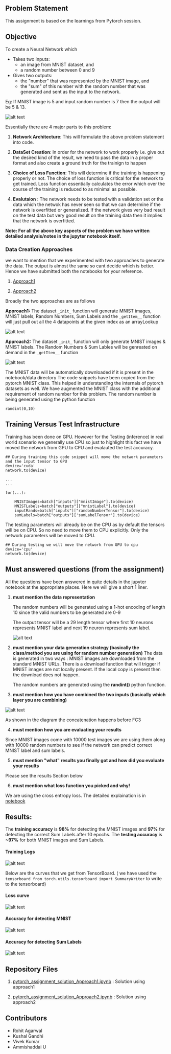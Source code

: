 ## Problem Statement
This assignment is based on the learnings from Pytorch session.

## Objective
To create a Neural Network which 
* Takes two inputs:
    * an image from MNIST dataset, and
    * a random number between 0 and 9
* Gives two outputs:
    * the "number" that was represented by the MNIST image, and
    * the "sum" of this number with the random number that was generated and sent as the input to the network. 

Eg: If MNIST image is 5 and input random number is 7 then the output will be 5 & 13.

![alt text](img/assignment.png "Title")

Essentially there are 4 major parts to this problem:
1. __Network Architecture__: This will formulate the above problem statement into code. 
2. __DataSet Creation__: In order for the network to work properly i.e. give out the desired kind of the result, we need to pass the data in a proper format and also create a ground truth for the trainign to happen

3. __Choice of Loss Function__: This will determine if the training is happening properly or not. The choice of loss function is critical for the network to get trained. Loss function essentially  calculates the error which over the course of the training is reduced to as minimal as possible.

4. __Evalutaion__ : The network needs to be tested with a validation set or the data which the netwok has never seen so that we can determine if the network is overfitted or generalized. If the network gives very bad result on the test data but very good result on the training data then it implies that the network is overfitted.


**Note: For all the above key aspects of the problem we have written detailed analysis/notes in the jupyter notebook itself.**


### Data Creation Approaches
we want to mention that we experimented with two approaches to generate the data. The output is almost the same so cant decide which is better. Hence we have submitted both the notebooks for your reference. 
1. [Approach1](https://github.com/TSAI-END3-Group/Pytorch_Assignment/blob/master/notebooks/pytorch_assignment_solution_Approach1.ipynb)

2. [Approach2](https://github.com/TSAI-END3-Group/Pytorch_Assignment/blob/master/notebooks/pytorch_assignment_solution_Approach2.ipynb)

Broadly the two approaches are as follows

__Approach1:__ The dataset ```_init_``` function will generate MNIST images, MNIST labels, Random Numbers, Sum Labels and the ```_getItem__``` function will just pull out all the 4 datapoints at the given index as an arrayLookup

![alt text](img/approach1.png "Title")


__Approach2:__ The dataset ```_init_``` function will only generate MNIST images & MNIST labels. The Random Numbers & Sum Lables will be genreated on demand in the ```_getItem__``` function 

![alt text](img/approach2.png "Title")



The MNIST data will be automatically downloaded if it is present in the notebook/data directory
The code snippets have been copied from the pytorch MNIST class. This helped in understanding the internals of pytorch datasets as well. We have augmented the MNIST class with the additional requirement of random number for this problem. The random number is being generated using the python function 

```randint(0,10)```



## Training Versus Test Infrastructure

Training has been done on GPU. However for the Testing (inference) in real world scenario we generally use CPU so just to highlight this fact we have moved the network from GPU to CPU and evalauted the test accuracy. 

```
## During training this code snippet will move the network parameters and the input tensor to GPU
device='cuda'
network.to(device) 

...
...

for(...):

    MNISTImages=batch["inputs"]["mnistImage"].to(device)
    MNISTLabels=batch["outputs"]["mnistLabel"].to(device)
    inputRands=batch["inputs"]["randomNumberTensor"].to(device)
    sumLabels=batch["outputs"]['sumLabelTensor'].to(device)

```


The testing parameters will already be on the CPU as by default the tensors will be on CPU. So no need to move them to CPU explicitly. Only the network parameters will be moved to CPU.

```
## During testing we will move the network from GPU to cpu 
device='cpu'
network.to(device)
```

## Must answered questions (from the assignment)
All the questions have been answered in quite details in the jupyter notebook at the appropriate places. Here we will give a short 1 liner.

1. **must mention the data representation**

    The random numbers will be generated using a 1-hot encoding of length 10 since the valid numbers to be generated are 0-9

    The output tensor will be a 29 length tensor where first 10 neurons represents MNIST label and next 19 neuron represents sum label.

    ![alt text](img/output_layer.png "Title")

2. **must mention your data generation strategy (basically the class/method you are using for random number generation)**
     The data is generated in two ways : MNIST images are downloaded from the standard MNIST URLs. There is a download function that will trigger if MNIST images are not locally present. If the local copy is present then the download does not happen.

     The random numbers are generated using the **randint()** python function.



3. **must mention how you have combined the two inputs (basically which layer you are combining)**

![alt text](img/network_architecture.png "Title")

As shown in the diagram the concatenation happens before FC3

4. **must mention how you are evaluating your results** 

Since MNIST images come with 10000 test images we are using them along with 10000 random numbers to see if the network can predict correct MNIST label and sum labels.

5. **must mention "what" results you finally got and how did you evaluate your results**

Please see the results Section below

6. **must mention what loss function you picked and why!**

We are using the cross entropy loss. The detailed explaination is in [notebook](https://github.com/TSAI-END3-Group/Pytorch_Assignment/blob/master/notebooks/pytorch_assignment_solution_Approach1.ipynb)



## Results:
The **training accuracy** is **98%** for detecting the MNIST images and **97%** for detecting the correct Sum Labels after 10 epochs.
The **testing accuracy** is **~97%** for both MNIST images and Sum Labels.

#### Training Logs
![alt text](img/Training_logs.PNG "Title")

Below are the curves that we get from TensorBoard. ( we have used the ```tensorboard from torch.utils.tensorboard import SummaryWriter``` to write to the tensorboard)
#### Loss curve
![alt text](img/tb_loss.png "Title")

#### Accuracy for detecting MNIST 
![alt text](img/tb_accuracy_mnist.png "Title")

#### Accuracy for detecting Sum Labels
![alt text](img/tb_accuracy_sum.png "Title")




## Repository Files

1. [pytorch_assignment_solution_Approach1.ipynb](https://github.com/TSAI-END3-Group/Pytorch_Assignment/blob/master/notebooks/pytorch_assignment_solution_Approach1.ipynb) : Solution using approach1

2. [pytorch_assignment_solution_Approach2.ipynb](https://github.com/TSAI-END3-Group/Pytorch_Assignment/blob/master/notebooks/pytorch_assignment_solution_Approach2.ipynb) : Solution using approach2


## Contributors
* Rohit Agarwal
* Kushal Gandhi
* Vivek Kumar 
* Ammishaddai U
